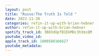 ```yaml
---
layout: post
title: "Russo:The Truth Is Told "
date: 2022-11-30
categories: refin-it-up-with-brian-hebner
author: refin-it-up-with-brian-hebner
spotify_track_id: 3B83dUpfB1EkMDc3h3miQM
youtube_video_id: 
apple_track_id: 1000588166627
youtube_metadata: 
---
```

